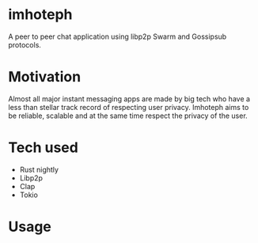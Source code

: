 # imhoteph
A peer to peer chat application using libp2p Swarm and Gossipsub protocols. 
# Motivation
Almost all major instant messaging apps are made by big tech who have a less than stellar track record of respecting user privacy. Imhoteph aims to be reliable, scalable and at the same time respect the privacy of the user. 
# Tech used
- Rust nightly
- Libp2p
- Clap
- Tokio
# Usage 
